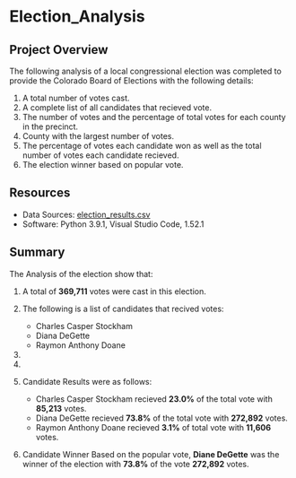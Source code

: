 # Election_Analysis

## Project Overview
The following analysis of a local congressional election was completed to provide the Colorado Board of Elections with the following details:

1. A total number of votes cast.
2. A complete list of all candidates that recieved vote.
3. The number of votes and the percentage of total votes for each county in the precinct.
4. County with the largest number of votes.
5. The percentage of votes each candidate won as well as the total number of votes each candidate recieved.
6. The election winner based on popular vote.

## Resources 
- Data Sources: [election_results.csv](resources/election_results.csv)
- Software: Python 3.9.1, Visual Studio Code, 1.52.1

## Summary
The Analysis of the election show that:
1. A total of **369,711** votes were cast in this election.

2. The following is a list of candidates that recived votes:
   - Charles Casper Stockham
   - Diana DeGette
   - Raymon Anthony Doane

3. 

4. 

5. Candidate Results were as follows:
   - Charles Casper Stockham recieved **23.0%** of the total vote with **85,213** votes.
   -  Diana DeGette recieved **73.8%** of the total vote with **272,892** votes.
   -  Raymon Anthony Doane recieved **3.1%** of total vote with **11,606** votes.

6. Candidate Winner
Based on the popular vote, **Diane DeGette** was the winner of the election with **73.8%** of the vote **272,892** votes.


